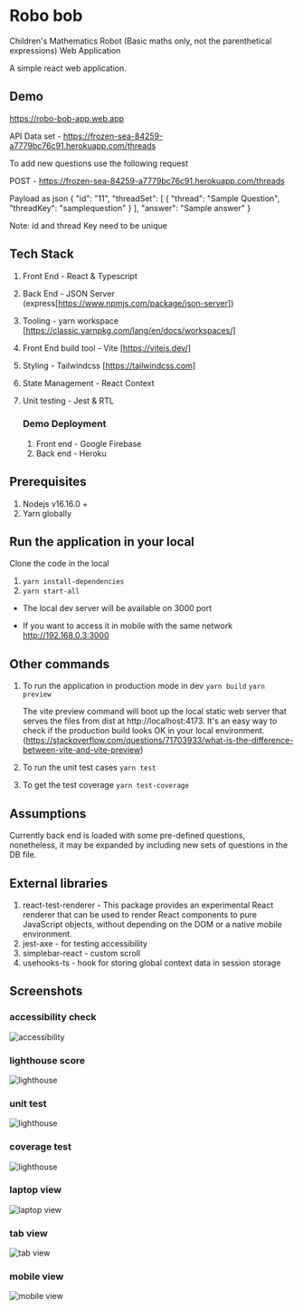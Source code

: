 # Robo bob
Children's Mathematics Robot (Basic maths only, not the parenthetical expressions) Web Application

A simple react web application.

## Demo
https://robo-bob-app.web.app

API Data set - https://frozen-sea-84259-a7779bc76c91.herokuapp.com/threads

To add new questions use the following request 

POST - https://frozen-sea-84259-a7779bc76c91.herokuapp.com/threads

Payload as json 
{
    "id": "11",
    "threadSet": [
      {
        "thread": "Sample Question",
        "threadKey": "samplequestion"
      }
    ],
    "answer": "Sample answer"
}

Note: id and thread Key need to be unique

## Tech Stack
1. Front End - React & Typescript
2. Back End - JSON Server (express[https://www.npmjs.com/package/json-server])
3. Tooling - yarn workspace  [https://classic.yarnpkg.com/lang/en/docs/workspaces/]
4. Front End build tool - Vite [https://vitejs.dev/]
5. Styling - Tailwindcss [https://tailwindcss.com]
6. State Management - React Context
7. Unit testing - Jest & RTL

   ### Demo Deployment
   1. Front end - Google Firebase
   2. Back end - Heroku

## Prerequisites
1. Nodejs v16.16.0 +
2. Yarn globally

## Run the application in your local
Clone the code in the local

1. `yarn install-dependencies`
2. `yarn start-all`

- The local dev server will be available on 3000 port

- If you want to access it in mobile with the same network http://192.168.0.3:3000

## Other commands
1. To run the application in production mode in dev
   `yarn build`
   `yarn preview`

   The vite preview command will boot up the local static web server that serves the files from dist at http://localhost:4173. It's an easy way to check if the production build looks OK in your local environment. (https://stackoverflow.com/questions/71703933/what-is-the-difference-between-vite-and-vite-preview)

2. To run the unit test cases
   `yarn test`

3. To get the test coverage
   `yarn test-coverage`

## Assumptions
Currently back end is loaded with some pre-defined questions, nonetheless, it may be expanded by including new sets of questions in the DB file.

## External libraries
1. react-test-renderer - This package provides an experimental React renderer that can be used to render React components to pure JavaScript objects, without depending on the DOM or a native mobile environment.
2. jest-axe - for testing accessibility
3. simplebar-react - custom scroll
4. usehooks-ts - hook for storing global context data in session storage

## Screenshots
### accessibility check
![accessibility](https://raw.githubusercontent.com/lijoejohn/robobob/main/screenshots/accessibility.png)
### lighthouse score
![lighthouse](https://raw.githubusercontent.com/lijoejohn/robobob/main/screenshots/lighthouse.png)
### unit test
![lighthouse](https://raw.githubusercontent.com/lijoejohn/robobob/main/screenshots/unittest.png)
### coverage test
![lighthouse](https://raw.githubusercontent.com/lijoejohn/robobob/main/screenshots/coverage.png)
### laptop view
![laptop view](https://raw.githubusercontent.com/lijoejohn/robobob/main/screenshots/lap.png)
### tab view
![tab view](https://raw.githubusercontent.com/lijoejohn/robobob/main/screenshots/tab.png)
### mobile view
![mobile view](https://raw.githubusercontent.com/lijoejohn/robobob/main/screenshots/mobile.png)
